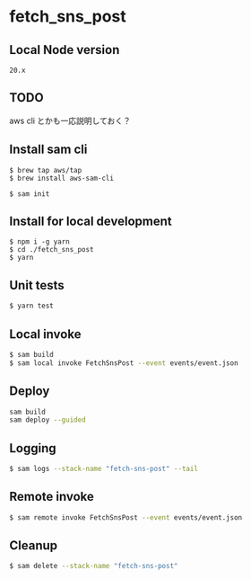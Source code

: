 # fetch_sns_post

## Local Node version
```
20.x
```

## TODO
aws cli とかも一応説明しておく？

## Install sam cli
```shell
$ brew tap aws/tap
$ brew install aws-sam-cli

$ sam init
```

## Install for local development

```shell
$ npm i -g yarn
$ cd ./fetch_sns_post
$ yarn
```

## Unit tests

```bash
$ yarn test
```

## Local invoke

```bash
$ sam build
$ sam local invoke FetchSnsPost --event events/event.json
```


## Deploy

```bash
sam build
sam deploy --guided
```

## Logging

```bash
$ sam logs --stack-name "fetch-sns-post" --tail
```

## Remote invoke

```bash
$ sam remote invoke FetchSnsPost --event events/event.json
```

## Cleanup

```bash
$ sam delete --stack-name "fetch-sns-post"
```
